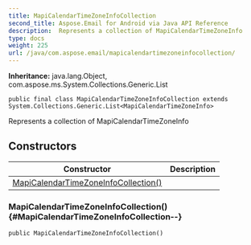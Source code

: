 ```yaml
---
title: MapiCalendarTimeZoneInfoCollection
second_title: Aspose.Email for Android via Java API Reference
description:  Represents a collection of MapiCalendarTimeZoneInfo
type: docs
weight: 225
url: /java/com.aspose.email/mapicalendartimezoneinfocollection/
---
```

**Inheritance:**
java.lang.Object, com.aspose.ms.System.Collections.Generic.List
```
public final class MapiCalendarTimeZoneInfoCollection extends System.Collections.Generic.List<MapiCalendarTimeZoneInfo>
```

Represents a collection of MapiCalendarTimeZoneInfo
## Constructors

| Constructor | Description |
| --- | --- |
| [MapiCalendarTimeZoneInfoCollection()](#MapiCalendarTimeZoneInfoCollection--) |  |
### MapiCalendarTimeZoneInfoCollection() {#MapiCalendarTimeZoneInfoCollection--}
```
public MapiCalendarTimeZoneInfoCollection()
```


